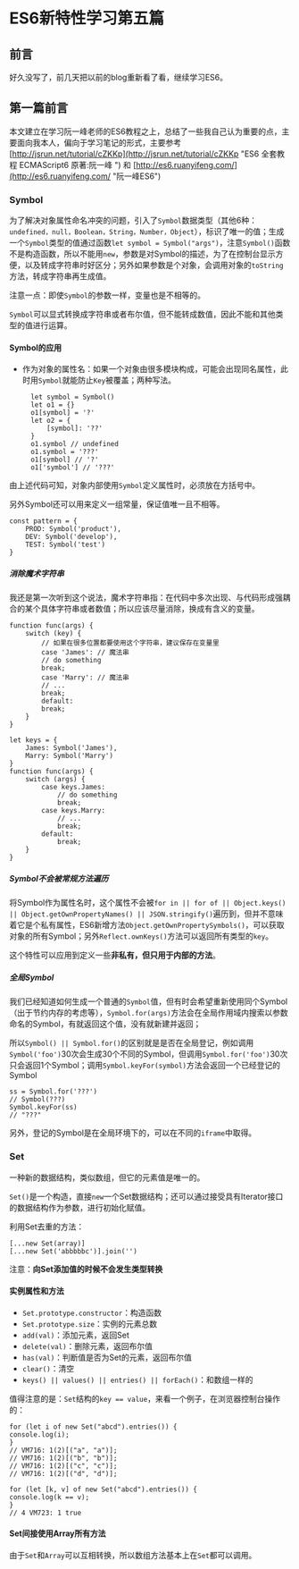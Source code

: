 # ES6新特性学习第五篇 #

## 前言 ##

好久没写了，前几天把以前的blog重新看了看，继续学习ES6。

## 第一篇前言 ##

本文建立在学习阮一峰老师的ES6教程之上，总结了一些我自己认为重要的点，主要面向我本人，偏向于学习笔记的形式，主要参考 [http://jsrun.net/tutorial/cZKKp](http://jsrun.net/tutorial/cZKKp "ES6 全套教程 ECMAScript6 原著:阮一峰 ") 和 [http://es6.ruanyifeng.com/](http://es6.ruanyifeng.com/ "阮一峰ES6")

### Symbol

为了解决对象属性命名冲突的问题，引入了`Symbol`数据类型（其他6种：`undefined，null，Boolean，String，Number，Object`），标识了唯一的值；生成一个`Symbol`类型的值通过函数`let symbol = Symbol("args")`，注意`Symbol()`函数不是构造函数，所以不能用`new`，参数是对Symbol的描述，为了在控制台显示方便，以及转成字符串时好区分；另外如果参数是个对象，会调用对象的`toString`方法，转成字符串再生成值。

注意一点：即使`Symbol`的参数一样，变量也是不相等的。

`Symbol`可以显式转换成字符串或者布尔值，但不能转成数值，因此不能和其他类型的值进行运算。

#### Symbol的应用


- 作为对象的属性名：如果一个对象由很多模块构成，可能会出现同名属性，此时用`Symbol`就能防止`Key`被覆盖；两种写法。

        let symbol = Symbol()
        let o1 = {}
        o1[symbol] = '?'
        let o2 = {
            [symbol]: '??'
        }
        o1.symbol // undefined
        o1.symbol = '???'
        o1[symbol] // '?'
        o1['symbol'] // '???'

由上述代码可知，对象内部使用`Symbol`定义属性时，必须放在方括号中。

另外Symbol还可以用来定义一组常量，保证值唯一且不相等。

	const pattern = {
        PROD: Symbol('product'),
        DEV: Symbol('develop'),
        TEST: Symbol('test')
    }

##### 消除魔术字符串

我还是第一次听到这个说法，魔术字符串指：在代码中多次出现、与代码形成强耦合的某个具体字符串或者数值；所以应该尽量消除，换成有含义的变量。

    function func(args) {
        switch (key) {
            // 如果在很多位置都要使用这个字符串，建议保存在变量里
            case 'James': // 魔法串
            // do something
            break;
            case 'Marry': // 魔法串
            // ...
            break;
            default:
            break;
        }
    }

    let keys = {
        James: Symbol('James'),
        Marry: Symbol('Marry')
    }
    function func(args) {
        switch (args) {
            case keys.James:
                // do something
                break;
            case keys.Marry:
                // ...
                break;
            default:
                break;
        }
    }

##### Symbol不会被常规方法遍历

将Symbol作为属性名时，这个属性不会被`for in || for of || Object.keys() || Object.getOwnPropertyNames() || JSON.stringify()`遍历到，但并不意味着它是个私有属性，ES6新增方法`Object.getOwnPropertySymbols()`，可以获取对象的所有Symbol；另外`Reflect.ownKeys()`方法可以返回所有类型的`key`。

这个特性可以应用到定义一些**非私有，但只用于内部的方法**。

##### 全局Symbol

我们已经知道如何生成一个普通的`Symbol`值，但有时会希望重新使用同个Symbol（出于节约内存的考虑等），`Symbol.for(args)`方法会在全局作用域内搜索以参数命名的Symbol，有就返回这个值，没有就新建并返回；

所以`Symbol() || Symbol.for()`的区别就是是否在全局登记，例如调用`Symbol('foo')`30次会生成30个不同的Symbol，但调用`Symbol.for('foo')`30次只会返回1个Symbol；调用`Symbol.keyFor(symbol)`方法会返回一个已经登记的Symbol

    ss = Symbol.for('???')
    // Symbol(???)
    Symbol.keyFor(ss)
    // "???"

另外，登记的Symbol是在全局环境下的，可以在不同的`iframe`中取得。

### Set

一种新的数据结构，类似数组，但它的元素值是唯一的。

`Set()`是一个构造，直接`new`一个Set数据结构；还可以通过接受具有Iterator接口的数据结构作为参数，进行初始化赋值。

利用Set去重的方法：

    [...new Set(array)]
    [...new Set('abbbbbc')].join('')

注意：**向Set添加值的时候不会发生类型转换**

#### 实例属性和方法

- `Set.prototype.constructor`：构造函数
- `Set.prototype.size`：实例的元素总数
- `add(val)`：添加元素，返回Set
- `delete(val)`：删除元素，返回布尔值
- `has(val)`：判断值是否为Set的元素，返回布尔值
- `clear()`：清空
- `keys() || values() || entries() || forEach()`：和数组一样的

值得注意的是：`Set`结构的`key == value`，来看一个例子，在浏览器控制台操作的：

    for (let i of new Set("abcd").entries()) {
    console.log(i);
    }
    // VM716: 1(2)[("a", "a")];
    // VM716: 1(2)[("b", "b")];
    // VM716: 1(2)[("c", "c")];
    // VM716: 1(2)[("d", "d")];

    for (let [k, v] of new Set("abcd").entries()) {
    console.log(k == v);
    }
    // 4 VM723: 1 true

#### Set间接使用Array所有方法

由于`Set`和`Array`可以互相转换，所以数组方法基本上在`Set`都可以调用。


